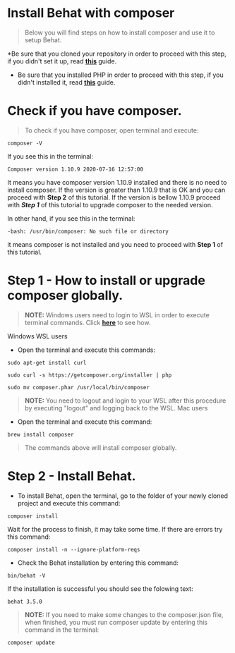 # Install Behat with composer
> Below you will find steps on how to install composer and use it to setup Behat. 

*Be sure that you cloned your repository in order to proceed with this step, if you didn't set it up, read [**this**](https://github.com/plamen-penev-ffw/behat-starter-kit/blob/master/REPOSITORY.md) guide.
* Be sure that you installed PHP in order to proceed with this step, if you didn't installed it, read [**this**](https://github.com/plamen-penev-ffw/behat-starter-kit/blob/master/PHP.md) guide.

# Check if you have composer.
> To check if you have composer, open terminal and execute:
```
composer -V
```
If you see this in the terminal:
```
Composer version 1.10.9 2020-07-16 12:57:00
```
It means you have composer version 1.10.9 installed and there is no need to install composer. If the version is greater than 1.10.9 that is OK and you can proceed with **Step 2** of this tutorial. If the version is bellow 1.10.9 proceed with ***Step 1*** of this tutorial to upgrade composer to the needed version.

In other hand, if you see this in the terminal:
```
-bash: /usr/bin/composer: No such file or directory
```
it means composer is not installed and you need to proceed with **Step 1** of this tutorial.

# Step 1 - How to install or upgrade composer globally.
> **NOTE:** Windows users need to login to WSL in order to execute terminal commands. Click [**here**](https://github.com/plamen-penev-ffw/behat-starter-kit/blob/master/WSL.md#opening-linux-terminal) to see how.

Windows WSL users
* Open the terminal and execute this commands:
```
sudo apt-get install curl
```
```
sudo curl -s https://getcomposer.org/installer | php
```
```
sudo mv composer.phar /usr/local/bin/composer
```
> **NOTE:** You need to logout and login to your WSL after this procedure by executing "logout" and logging back to the WSL.
Mac users
* Open the terminal and execute this command:
```
brew install composer
```
> The commands above will install composer globally.

# Step 2 - Install Behat.
* To install Behat, open the terminal, go to the folder of your newly cloned project and execute this command:
```
composer install
```
Wait for the process to finish, it may take some time. If there are errors try this command:
```
composer install -n --ignore-platform-reqs
```
* Check the Behat installation by entering this command:
```
bin/behat -V
```
If the installation is successful you should see the folowing text:
```
behat 3.5.0
```
> **NOTE:** If you need to make some changes to the composer.json file, when finished, you must run composer update by entering this command in the terminal:
```
composer update
```
